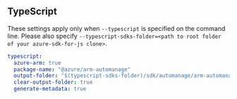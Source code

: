 ## TypeScript

These settings apply only when `--typescript` is specified on the command line.
Please also specify `--typescript-sdks-folder=<path to root folder of your azure-sdk-for-js clone>`.

``` yaml $(typescript)
typescript:
  azure-arm: true
  package-name: "@azure/arm-automanage"
  output-folder: "$(typescript-sdks-folder)/sdk/automanage/arm-automanage"
  clear-output-folder: true
  generate-metadata: true
```
